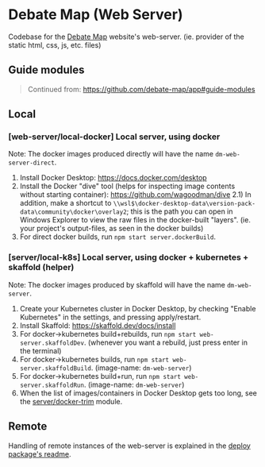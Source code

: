 # Debate Map (Web Server)

Codebase for the [Debate Map](https://debatemap.app) website's web-server. (ie. provider of the static html, css, js, etc. files)

## Guide modules

> Continued from: https://github.com/debate-map/app#guide-modules

## Local

<!----><a name="local-docker"></a>
### [web-server/local-docker] Local server, using docker

Note: The docker images produced directly will have the name `dm-web-server-direct`.

1) Install Docker Desktop: https://docs.docker.com/desktop
2) Install the Docker "dive" tool (helps for inspecting image contents without starting container): https://github.com/wagoodman/dive
2.1) In addition, make a shortcut to `\\wsl$\docker-desktop-data\version-pack-data\community\docker\overlay2`; this is the path you can open in Windows Explorer to view the raw files in the docker-built "layers". (ie. your project's output-files, as seen in the docker builds)
3) For direct docker builds, run `npm start server.dockerBuild`.

<!----><a name="local-k8s"></a>
### [server/local-k8s] Local server, using docker + kubernetes + skaffold (helper)

Note: The docker images produced by skaffold will have the name `dm-web-server`.

1) Create your Kubernetes cluster in Docker Desktop, by checking "Enable Kubernetes" in the settings, and pressing apply/restart.
2) Install Skaffold: https://skaffold.dev/docs/install
3) For docker->kubernetes build+rebuilds, run `npm start web-server.skaffoldDev`. (whenever you want a rebuild, just press enter in the terminal)
4) For docker->kubernetes builds, run `npm start web-server.skaffoldBuild`. (image-name: `dm-web-server`)
5) For docker->kubernetes build+run, run `npm start web-server.skaffoldRun`. (image-name: `dm-web-server`)
6) When the list of images/containers in Docker Desktop gets too long, see the [server/docker-trim](https://github.com/debate-map/app/tree/master/Packages/server#docker-trim) module.

## Remote

Handling of remote instances of the web-server is explained in the [deploy package's readme](https://github.com/Venryx/web-vcore/tree/master/Packages/deploy#guide-modules).